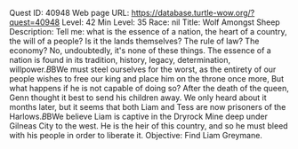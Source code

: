 Quest ID: 40948
Web page URL: https://database.turtle-wow.org/?quest=40948
Level: 42
Min Level: 35
Race: nil
Title: Wolf Amongst Sheep
Description: Tell me: what is the essence of a nation, the heart of a country, the will of a people? Is it the lands themselves? The rule of law? The economy? No, undoubtedly, it's none of these things. The essence of a nation is found in its tradition, history, legacy, determination, willpower.$B$BWe must steel ourselves for the worst, as the entirety of our people wishes to free our king and place him on the throne once more, But what happens if he is not capable of doing so? After the death of the queen, Genn thought it best to send his children away. We only heard about it months later, but it seems that both Liam and Tess are now prisoners of the Harlows.$B$BWe believe Liam is captive in the Dryrock Mine deep under Gilneas City to the west. He is the heir of this country, and so he must bleed with his people in order to liberate it.
Objective: Find Liam Greymane.
